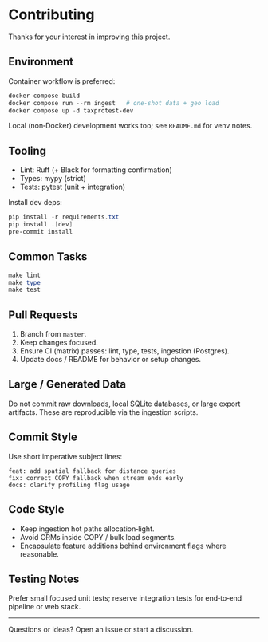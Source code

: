 # Contributing

Thanks for your interest in improving this project.

## Environment

Container workflow is preferred:

```powershell
docker compose build
docker compose run --rm ingest   # one‑shot data + geo load
docker compose up -d taxprotest-dev
```

Local (non‑Docker) development works too; see `README.md` for venv notes.

## Tooling

- Lint: Ruff (+ Black for formatting confirmation)
- Types: mypy (strict)
- Tests: pytest (unit + integration)

Install dev deps:

```powershell
pip install -r requirements.txt
pip install .[dev]
pre-commit install
```

## Common Tasks

```powershell
make lint
make type
make test
```

## Pull Requests

1. Branch from `master`.
2. Keep changes focused.
3. Ensure CI (matrix) passes: lint, type, tests, ingestion (Postgres).
4. Update docs / README for behavior or setup changes.

## Large / Generated Data

Do not commit raw downloads, local SQLite databases, or large export artifacts. These are reproducible via the ingestion scripts.

## Commit Style

Use short imperative subject lines:

```text
feat: add spatial fallback for distance queries
fix: correct COPY fallback when stream ends early
docs: clarify profiling flag usage
```

## Code Style

- Keep ingestion hot paths allocation‑light.
- Avoid ORMs inside COPY / bulk load segments.
- Encapsulate feature additions behind environment flags where reasonable.

## Testing Notes

Prefer small focused unit tests; reserve integration tests for end‑to‑end pipeline or web stack.

---
Questions or ideas? Open an issue or start a discussion.
